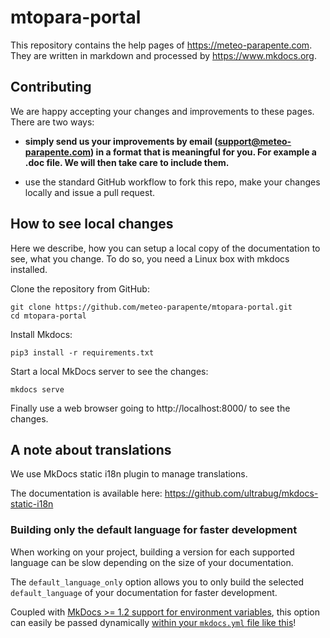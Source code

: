 # mtopara-portal

This repository contains the help pages of https://meteo-parapente.com. They are written in markdown and processed by https://www.mkdocs.org.

## Contributing

We are happy accepting your changes and improvements to these pages. There are two ways:

 * **simply send us your improvements by email (support@meteo-parapente.com) in a format that is meaningful for you. For example a .doc file. We will then take care to include them.**

 * use the standard GitHub workflow to fork this repo, make your changes locally and
   issue a pull request.

## How to see local changes

Here we describe, how you can setup a local copy of the documentation to see, what you change.
To do so, you need a Linux box with mkdocs installed.

Clone the repository from GitHub:
```
git clone https://github.com/meteo-parapente/mtopara-portal.git
cd mtopara-portal
```

Install Mkdocs:
```
pip3 install -r requirements.txt
```

Start a local MkDocs server to see the changes:
```
mkdocs serve
```

Finally use a web browser going to http://localhost:8000/ to see the changes.


## A note about translations

We use MkDocs static i18n plugin to manage translations.

The documentation is available here: <https://github.com/ultrabug/mkdocs-static-i18n>

### Building only the default language for faster development

When working on your project, building a version for each supported language
can be slow depending on the size of your documentation.

The `default_language_only` option allows you to only build the selected
`default_language` of your documentation for faster development.

Coupled with [MkDocs >= 1.2 support for environment variables](https://www.mkdocs.org/about/release-notes/#support-added-for-environment-variables-in-the-configuration-file-1954),
this option can easily be passed dynamically [within your `mkdocs.yml` file like this](https://github.com/ultrabug/mkdocs-static-i18n/blob/main/mkdocs.yml)!




